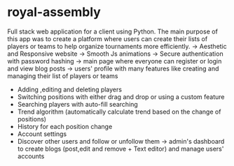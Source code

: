 # royal-assembly
Full stack web application for a client using Python. The main purpose of this app was to create a platform where users can create their lists of players or teams to help organize tournaments more efficiently.
-> Aesthetic and Responsive website
-> Smooth Js animations 
-> Secure authentication with password hashing
-> main page where everyone can register or login and view blog posts
-> users' profile with many features like creating and managing their list of players or teams
  * Adding ,editing and deleting players
  * Switching positions with either drag and drop or using a custom feature
  * Searching players with auto-fill searching
  * Trend algorithm (automatically calculate trend based on the change of positions)
  * History for each position change
  * Account settings 
  * Discover other users and follow or unfollow them
-> admin's dashboard to create blogs (post,edit and remove + Text editor) and manage users' accounts 
